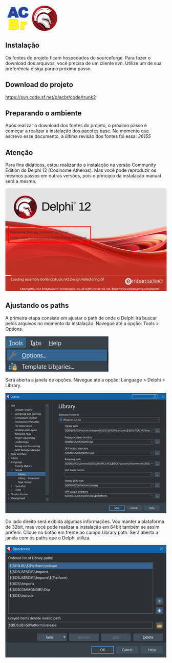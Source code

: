 <img src="prints/acbr.png" width="79px" height="79px" alt="Logotipo do ACBr"> <img src="prints/delphi.png" width="79px" height="79px" alt="Logotipo do Delphi">

## Instalação
Os fontes do projeto ficam hospedados do sourceforge. Para fazer o download dos arquivos, você precisa de um cliente svn. Utilize um de sua preferência e siga para o próximo passo.

## Download do projeto
https://svn.code.sf.net/p/acbr/code/trunk2

## Preparando o ambiente
Após realizar o download dos fontes do projeto, o próximo passo é começar a realizar a instalação dos pacotes base. 
No momento que escrevo esse documento, a última revisão dos fontes foi essa: *36155*

## Atenção
Para fins didáticos, estou realizando a instalação na versão Community Edition do Delphi 12 (Codinome Athenas). 
Mas você pode reproduzir os mesmos passos em outras versões, pois o princípio da instalação manual será a mesma.

<img src="prints/print001.png">

## Ajustando os paths
A primeira etapa consiste em ajustar o path de onde o Delphi irá buscar pelos arquivos no momento da instalação. 
Navegue até a opção: Tools > Options.
 
<img src="prints/print002.png">

Será aberta a janela de opções. Navegue até a opção: Language > Delphi > Library.

<img src="prints/print003.png">

Do lado direito será exibida algumas informações. Vou manter a plataforma de 32bit, mas você pode realizar a instalação em 64bit também se assim preferir. 
Clique no botão em frente ao campo Library path. Será aberta a janela com os paths que o Delphi utiliza.

<img src="prints/print004.png">
